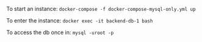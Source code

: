 To start an instance: `docker-compose -f docker-compose-mysql-only.yml up`

To enter the instance: `docker exec -it backend-db-1 bash`

To access the db once in: `mysql -uroot -p`